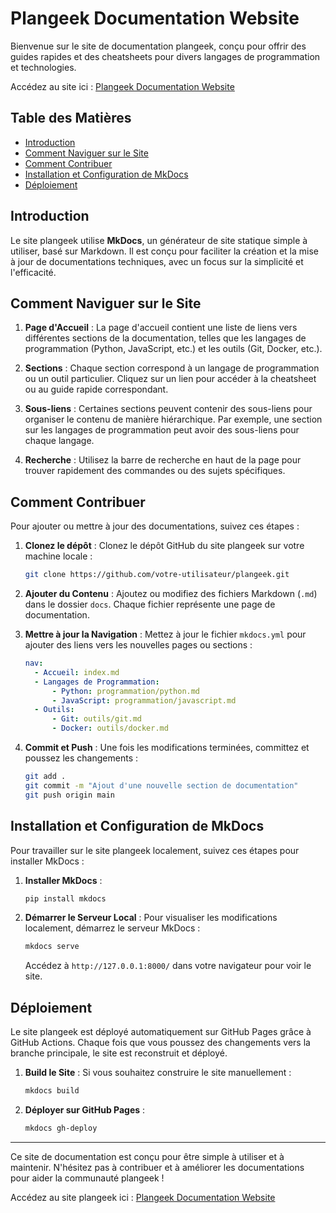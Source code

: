 
# Plangeek Documentation Website

Bienvenue sur le site de documentation plangeek, conçu pour offrir des guides rapides et des cheatsheets pour divers langages de programmation et technologies.

Accédez au site ici : [Plangeek Documentation Website](https://www.plangeek.com)

## Table des Matières

- [Introduction](#introduction)
- [Comment Naviguer sur le Site](#comment-naviguer-sur-le-site)
- [Comment Contribuer](#comment-contribuer)
- [Installation et Configuration de MkDocs](#installation-et-configuration-de-mkdocs)
- [Déploiement](#déploiement)

## Introduction

Le site plangeek utilise **MkDocs**, un générateur de site statique simple à utiliser, basé sur Markdown. Il est conçu pour faciliter la création et la mise à jour de documentations techniques, avec un focus sur la simplicité et l'efficacité.

## Comment Naviguer sur le Site

1. **Page d'Accueil** : La page d'accueil contient une liste de liens vers différentes sections de la documentation, telles que les langages de programmation (Python, JavaScript, etc.) et les outils (Git, Docker, etc.).

2. **Sections** : Chaque section correspond à un langage de programmation ou un outil particulier. Cliquez sur un lien pour accéder à la cheatsheet ou au guide rapide correspondant.

3. **Sous-liens** : Certaines sections peuvent contenir des sous-liens pour organiser le contenu de manière hiérarchique. Par exemple, une section sur les langages de programmation peut avoir des sous-liens pour chaque langage.

4. **Recherche** : Utilisez la barre de recherche en haut de la page pour trouver rapidement des commandes ou des sujets spécifiques.

## Comment Contribuer

Pour ajouter ou mettre à jour des documentations, suivez ces étapes :

1. **Clonez le dépôt** : Clonez le dépôt GitHub du site plangeek sur votre machine locale :
   ```bash
   git clone https://github.com/votre-utilisateur/plangeek.git
   ```

2. **Ajouter du Contenu** : Ajoutez ou modifiez des fichiers Markdown (`.md`) dans le dossier `docs`. Chaque fichier représente une page de documentation.

3. **Mettre à jour la Navigation** : Mettez à jour le fichier `mkdocs.yml` pour ajouter des liens vers les nouvelles pages ou sections :
   ```yaml
   nav:
     - Accueil: index.md
     - Langages de Programmation:
         - Python: programmation/python.md
         - JavaScript: programmation/javascript.md
     - Outils:
         - Git: outils/git.md
         - Docker: outils/docker.md
   ```

4. **Commit et Push** : Une fois les modifications terminées, committez et poussez les changements :
   ```bash
   git add .
   git commit -m "Ajout d'une nouvelle section de documentation"
   git push origin main
   ```

## Installation et Configuration de MkDocs

Pour travailler sur le site plangeek localement, suivez ces étapes pour installer MkDocs :

1. **Installer MkDocs** :
   ```bash
   pip install mkdocs
   ```

2. **Démarrer le Serveur Local** : Pour visualiser les modifications localement, démarrez le serveur MkDocs :
   ```bash
   mkdocs serve
   ```
   Accédez à `http://127.0.0.1:8000/` dans votre navigateur pour voir le site.

## Déploiement

Le site plangeek est déployé automatiquement sur GitHub Pages grâce à GitHub Actions. Chaque fois que vous poussez des changements vers la branche principale, le site est reconstruit et déployé.

1. **Build le Site** : Si vous souhaitez construire le site manuellement :
   ```bash
   mkdocs build
   ```

2. **Déployer sur GitHub Pages** :
   ```bash
   mkdocs gh-deploy
   ```

---

Ce site de documentation est conçu pour être simple à utiliser et à maintenir. N'hésitez pas à contribuer et à améliorer les documentations pour aider la communauté plangeek !

Accédez au site plangeek ici : [Plangeek Documentation Website](https://www.plangeek.com)
